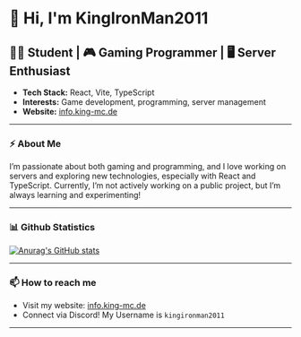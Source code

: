 # 👋 Hi, I'm KingIronMan2011

## 🧑‍🎓 Student | 🎮 Gaming Programmer | 🖥️ Server Enthusiast

- **Tech Stack:** React, Vite, TypeScript
- **Interests:** Game development, programming, server management
- **Website:** [info.king-mc.de](https://info.king-mc.de)

---

### ⚡ About Me

I’m passionate about both gaming and programming, and I love working on servers and exploring new technologies, especially with React and TypeScript. Currently, I’m not actively working on a public project, but I’m always learning and experimenting!

---

### 📊 Github Statistics

[![Anurag's GitHub stats](https://github-readme-stats.vercel.app/api?username=KingIronMan2011)](https://github.com/anuraghazra/github-readme-stats)

---

### 📫 How to reach me

- Visit my website: [info.king-mc.de](https://info.king-mc.de)
- Connect via Discord! My Username is `kingironman2011`

---
